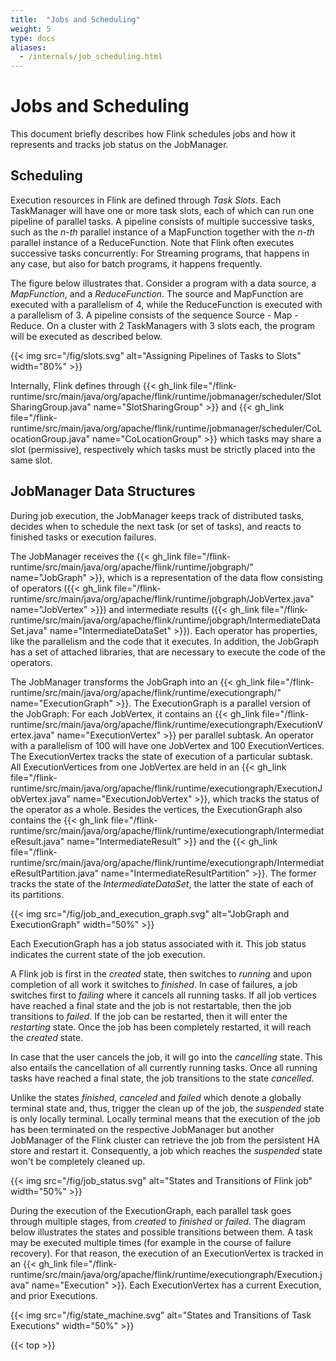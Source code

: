 ```yaml
---
title:  "Jobs and Scheduling"
weight: 5
type: docs
aliases:
  - /internals/job_scheduling.html
---
```

<!--
Licensed to the Apache Software Foundation (ASF) under one
or more contributor license agreements.  See the NOTICE file
distributed with this work for additional information
regarding copyright ownership.  The ASF licenses this file
to you under the Apache License, Version 2.0 (the
"License"); you may not use this file except in compliance
with the License.  You may obtain a copy of the License at

  http://www.apache.org/licenses/LICENSE-2.0

Unless required by applicable law or agreed to in writing,
software distributed under the License is distributed on an
"AS IS" BASIS, WITHOUT WARRANTIES OR CONDITIONS OF ANY
KIND, either express or implied.  See the License for the
specific language governing permissions and limitations
under the License.
-->

# Jobs and Scheduling

This document briefly describes how Flink schedules jobs and
how it represents and tracks job status on the JobManager.

## Scheduling

Execution resources in Flink are defined through _Task Slots_. Each TaskManager will have one or more task slots,
each of which can run one pipeline of parallel tasks. A pipeline consists of multiple successive tasks, such as the
*n-th* parallel instance of a MapFunction together with the *n-th* parallel instance of a ReduceFunction.
Note that Flink often executes successive tasks concurrently: For Streaming programs, that happens in any case,
but also for batch programs, it happens frequently.

The figure below illustrates that. Consider a program with a data source, a *MapFunction*, and a *ReduceFunction*.
The source and MapFunction are executed with a parallelism of 4, while the ReduceFunction is executed with a
parallelism of 3. A pipeline consists of the sequence Source - Map - Reduce. On a cluster with 2 TaskManagers with
3 slots each, the program will be executed as described below.

{{< img src="/fig/slots.svg" alt="Assigning Pipelines of Tasks to Slots" width="80%" >}}

Internally, Flink defines through {{< gh_link file="/flink-runtime/src/main/java/org/apache/flink/runtime/jobmanager/scheduler/SlotSharingGroup.java" name="SlotSharingGroup" >}}
and {{< gh_link file="/flink-runtime/src/main/java/org/apache/flink/runtime/jobmanager/scheduler/CoLocationGroup.java" name="CoLocationGroup" >}}
which tasks may share a slot (permissive), respectively which tasks must be strictly placed into the same slot.


## JobManager Data Structures

During job execution, the JobManager keeps track of distributed tasks, decides when to schedule the next task (or set of tasks),
and reacts to finished tasks or execution failures.

The JobManager receives the {{< gh_link file="/flink-runtime/src/main/java/org/apache/flink/runtime/jobgraph/" name="JobGraph" >}},
which is a representation of the data flow consisting of operators ({{< gh_link file="/flink-runtime/src/main/java/org/apache/flink/runtime/jobgraph/JobVertex.java" name="JobVertex" >}})
and intermediate results ({{< gh_link file="/flink-runtime/src/main/java/org/apache/flink/runtime/jobgraph/IntermediateDataSet.java" name="IntermediateDataSet" >}}).
Each operator has properties, like the parallelism and the code that it executes.
In addition, the JobGraph has a set of attached libraries, that are necessary to execute the code of the operators.

The JobManager transforms the JobGraph into an {{< gh_link file="/flink-runtime/src/main/java/org/apache/flink/runtime/executiongraph/" name="ExecutionGraph" >}}.
The ExecutionGraph is a parallel version of the JobGraph: For each JobVertex, it contains an {{< gh_link file="/flink-runtime/src/main/java/org/apache/flink/runtime/executiongraph/ExecutionVertex.java" name="ExecutionVertex" >}} per parallel subtask. An operator with a parallelism of 100 will have one JobVertex and 100 ExecutionVertices.
The ExecutionVertex tracks the state of execution of a particular subtask. All ExecutionVertices from one JobVertex are held in an
{{< gh_link file="/flink-runtime/src/main/java/org/apache/flink/runtime/executiongraph/ExecutionJobVertex.java" name="ExecutionJobVertex" >}},
which tracks the status of the operator as a whole.
Besides the vertices, the ExecutionGraph also contains the {{< gh_link file="/flink-runtime/src/main/java/org/apache/flink/runtime/executiongraph/IntermediateResult.java" name="IntermediateResult" >}} and the {{< gh_link file="/flink-runtime/src/main/java/org/apache/flink/runtime/executiongraph/IntermediateResultPartition.java" name="IntermediateResultPartition" >}}. The former tracks the state of the *IntermediateDataSet*, the latter the state of each of its partitions.

{{< img src="/fig/job_and_execution_graph.svg" alt="JobGraph and ExecutionGraph" width="50%" >}}

Each ExecutionGraph has a job status associated with it.
This job status indicates the current state of the job execution.

A Flink job is first in the *created* state, then switches to *running* and upon completion of all work it switches to *finished*.
In case of failures, a job switches first to *failing* where it cancels all running tasks.
If all job vertices have reached a final state and the job is not restartable, then the job transitions to *failed*.
If the job can be restarted, then it will enter the *restarting* state.
Once the job has been completely restarted, it will reach the *created* state.

In case that the user cancels the job, it will go into the *cancelling* state.
This also entails the cancellation of all currently running tasks.
Once all running tasks have reached a final state, the job transitions to the state *cancelled*.

Unlike the states *finished*, *canceled* and *failed* which denote a globally terminal state and, thus, trigger the clean up of the job, the *suspended* state is only locally terminal.
Locally terminal means that the execution of the job has been terminated on the respective JobManager but another JobManager of the Flink cluster can retrieve the job from the persistent HA store and restart it.
Consequently, a job which reaches the *suspended* state won't be completely cleaned up.

{{< img src="/fig/job_status.svg" alt="States and Transitions of Flink job" width="50%" >}}

During the execution of the ExecutionGraph, each parallel task goes through multiple stages, from *created* to *finished* or *failed*. The diagram below illustrates the
states and possible transitions between them. A task may be executed multiple times (for example in the course of failure recovery).
For that reason, the execution of an ExecutionVertex is tracked in an {{< gh_link file="/flink-runtime/src/main/java/org/apache/flink/runtime/executiongraph/Execution.java" name="Execution" >}}. Each ExecutionVertex has a current Execution, and prior Executions.

{{< img src="/fig/state_machine.svg" alt="States and Transitions of Task Executions" width="50%" >}}

{{< top >}}
